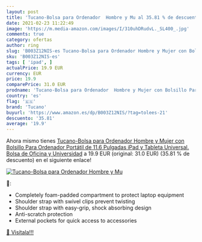 ```yaml
---
layout: post
title: 'Tucano-Bolsa para Ordenador  Hombre y Mu al 35.81 % de descuento'
date: 2021-02-23 11:22:49
image: 'https://m.media-amazon.com/images/I/310uhDRudvL._SL400_.jpg'
comments: true
category: ofertas
author: ring
slug: 'B003Z12NIS-es Tucano-Bolsa para Ordenador Hombre y Mujer con Bolsillo...'
sku: 'B003Z12NIS-es'
tags: [ 'ipad', ]
actualPrice: 19.9 EUR
currency: EUR
price: 19.9
comparePrice: 31.0 EUR
prodname: 'Tucano-Bolsa para Ordenador  Hombre y Mujer con Bolsillo Para Ordenador Portátil de 11.6 Pulgadas  iPad y Tableta Universal. Bolsa de Oficina y Universidad'
country: 'es'
flag: '🇪🇸'
brand: 'Tucano'
buyurl: 'https://www.amazon.es/dp/B003Z12NIS/?tag=tolees-21'
descuento: '35.81'
average: '19.9'
---
```


Ahora mismo tienes [Tucano-Bolsa para Ordenador  Hombre y Mujer con Bolsillo Para Ordenador Portátil de 11.6 Pulgadas  iPad y Tableta Universal. Bolsa de Oficina y Universidad](https://www.amazon.es/dp/B003Z12NIS/?tag=tolees-21) a 19.9 EUR (original: 31.0 EUR) (35.81 %  de descuento) en el siguiente enlace!

[![Tucano-Bolsa para Ordenador  Hombre y Mu](https://m.media-amazon.com/images/I/310uhDRudvL._SL400_.jpg)](https://www.amazon.es/dp/B003Z12NIS/?tag=tolees-21)

🔎:

- Completely foam-padded compartment to protect laptop equipment
- Shoulder strap with swivel clips prevent twisting
- Shoulder strap with easy-grip, shock absorbing design
- Anti-scratch protection
- External pockets for quick access to accessories

[🛒 Visítala!!!](https://www.amazon.es/dp/B003Z12NIS/?tag=tolees-21)
